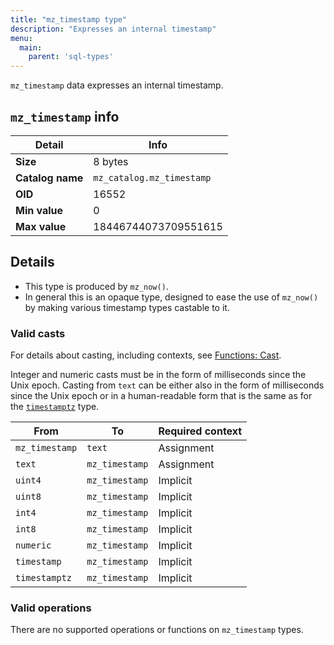 ```yaml
---
title: "mz_timestamp type"
description: "Expresses an internal timestamp"
menu:
  main:
    parent: 'sql-types'
---
```


`mz_timestamp` data expresses an internal timestamp.

## `mz_timestamp` info

Detail | Info
-------|------
**Size** | 8 bytes
**Catalog name** | `mz_catalog.mz_timestamp`
**OID** | 16552
**Min value** | 0
**Max value** | 18446744073709551615

## Details

- This type is produced by `mz_now()`.
- In general this is an opaque type, designed to ease the use of `mz_now()` by making various timestamp types castable to it.

### Valid casts

For details about casting, including contexts, see [Functions:
Cast](../../functions/cast).

Integer and numeric casts must be in the form of milliseconds since the Unix epoch. Casting from `text` can be either also in the form of milliseconds since the Unix epoch or in a human-readable form that is the same as for the [`timestamptz`](../timestamptz) type.

From | To | Required context
-----|----|--------
`mz_timestamp` | `text` | Assignment
`text` | `mz_timestamp` | Assignment
`uint4` | `mz_timestamp` | Implicit
`uint8` | `mz_timestamp` | Implicit
`int4` | `mz_timestamp` | Implicit
`int8` | `mz_timestamp` | Implicit
`numeric` | `mz_timestamp` | Implicit
`timestamp` | `mz_timestamp` | Implicit
`timestamptz` | `mz_timestamp` | Implicit

### Valid operations

There are no supported operations or functions on `mz_timestamp` types.
